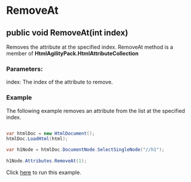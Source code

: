 # RemoveAt

## public void RemoveAt(int index)

Removes the attribute at the specified index. RemoveAt method is a member of **HtmlAgilityPack.HtmlAttributeCollection**

### Parameters:

index: The index of the attribute to remove.

### Example

The following example removes an attribute from the list at the specified index.

```csharp

var htmlDoc = new HtmlDocument();
htmlDoc.LoadHtml(html);

var h1Node = htmlDoc.DocumentNode.SelectSingleNode("//h1");
		
h1Node.Attributes.RemoveAt(1);

```

Click [here](https://dotnetfiddle.net/nlbCIQ) to run this example.
